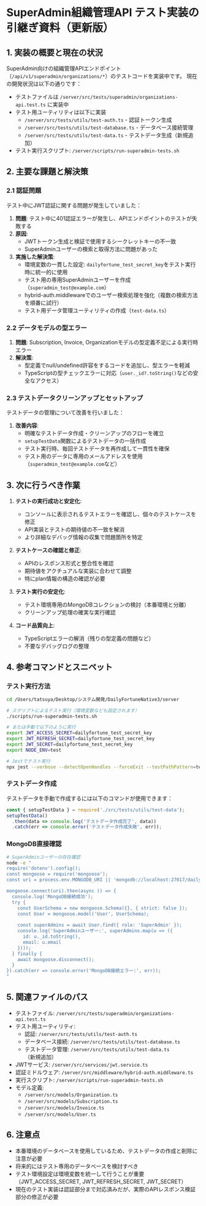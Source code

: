 # SuperAdmin組織管理API テスト実装の引継ぎ資料（更新版）

## 1. 実装の概要と現在の状況

SuperAdmin向けの組織管理APIエンドポイント（`/api/v1/superadmin/organizations/*`）のテストコードを実装中です。
現在の開発状況は以下の通りです：

- テストファイルは `/server/src/tests/superadmin/organizations-api.test.ts` に実装中
- テスト用ユーティリティは以下に実装
  - `/server/src/tests/utils/test-auth.ts` - 認証トークン生成
  - `/server/src/tests/utils/test-database.ts` - データベース接続管理 
  - `/server/src/tests/utils/test-data.ts` - テストデータ生成（新規追加）
- テスト実行スクリプト: `/server/scripts/run-superadmin-tests.sh`

## 2. 主要な課題と解決策

### 2.1 認証問題

テスト中にJWT認証に関する問題が発生していました：

1. **問題**: テスト中に401認証エラーが発生し、APIエンドポイントのテストが失敗する
2. **原因**:
   - JWTトークン生成と検証で使用するシークレットキーの不一致
   - SuperAdminユーザーの検索と取得方法に問題があった
3. **実施した解決策**:
   - 環境変数の一貫した設定: `dailyfortune_test_secret_key`をテスト実行時に統一的に使用
   - テスト用の専用SuperAdminユーザーを作成（`superadmin_test@example.com`）
   - hybrid-auth.middlewareでのユーザー検索処理を強化（複数の検索方法を順番に試行）
   - テスト用データ管理ユーティリティの作成（`test-data.ts`）

### 2.2 データモデルの型エラー

1. **問題**: Subscription, Invoice, Organizationモデルの型定義不足による実行時エラー
2. **解決策**:
   - 型定義でnull/undefined許容をするコードを追加し、型エラーを軽減
   - TypeScriptの型チェックエラーに対応（`user._id?.toString()`などの安全なアクセス）

### 2.3 テストデータクリーンアップとセットアップ

テストデータの管理について改善を行いました：

1. **改善内容**: 
   - 明確なテストデータ作成・クリーンアップのフローを確立
   - `setupTestData`関数によるテストデータの一括作成
   - テスト実行時、毎回テストデータを再作成して一貫性を確保
   - テスト用のデータに専用のメールアドレスを使用（`superadmin_test@example.com`など）

## 3. 次に行うべき作業

1. **テストの実行成功と安定化**:
   - コンソールに表示されるテストエラーを確認し、個々のテストケースを修正
   - API実装とテストの期待値の不一致を解消
   - より詳細なデバッグ情報の収集で問題箇所を特定

2. **テストケースの確認と修正**:
   - APIのレスポンス形式と整合性を確認
   - 期待値をアクチュアルな実装に合わせて調整
   - 特にplan情報の構造の確認が必要

3. **テスト実行の安定化**:
   - テスト環境専用のMongoDBコレクションの検討（本番環境と分離）
   - クリーンアップ処理の確実な実行確認

4. **コード品質向上**:
   - TypeScriptエラーの解消（残りの型定義の問題など）
   - 不要なデバッグログの整理

## 4. 参考コマンドとスニペット

### テスト実行方法

```bash
cd /Users/tatsuya/Desktop/システム開発/DailyFortuneNative3/server

# スクリプトによるテスト実行（環境変数なども設定されます）
./scripts/run-superadmin-tests.sh

# または手動で以下のように実行
export JWT_ACCESS_SECRET=dailyfortune_test_secret_key 
export JWT_REFRESH_SECRET=dailyfortune_test_secret_key 
export JWT_SECRET=dailyfortune_test_secret_key
export NODE_ENV=test

# Jestでテスト実行
npx jest --verbose --detectOpenHandles --forceExit --testPathPattern=tests/superadmin
```

### テストデータ作成

テストデータを手動で作成するには以下のコマンドが使用できます：

```javascript
const { setupTestData } = require('./src/tests/utils/test-data');
setupTestData()
  .then(data => console.log('テストデータ作成完了', data))
  .catch(err => console.error('テストデータ作成失敗', err));
```

### MongoDB直接確認

```bash
# SuperAdminユーザーの存在確認
node -e "
require('dotenv').config();
const mongoose = require('mongoose');
const uri = process.env.MONGODB_URI || 'mongodb://localhost:27017/dailyfortune';

mongoose.connect(uri).then(async () => {
  console.log('MongoDB接続成功');
  try {
    const UserSchema = new mongoose.Schema({}, { strict: false });
    const User = mongoose.model('User', UserSchema);
    
    const superAdmins = await User.find({ role: 'SuperAdmin' });
    console.log('SuperAdminユーザー:', superAdmins.map(u => ({ 
      id: u._id.toString(), 
      email: u.email 
    })));
  } finally {
    await mongoose.disconnect();
  }
}).catch(err => console.error('MongoDB接続エラー:', err));
"
```

## 5. 関連ファイルのパス

- テストファイル: `/server/src/tests/superadmin/organizations-api.test.ts`
- テスト用ユーティリティ:
  - 認証: `/server/src/tests/utils/test-auth.ts`
  - データベース接続: `/server/src/tests/utils/test-database.ts`
  - テストデータ管理: `/server/src/tests/utils/test-data.ts`（新規追加）
- JWTサービス: `/server/src/services/jwt.service.ts`
- 認証ミドルウェア: `/server/src/middleware/hybrid-auth.middleware.ts`
- 実行スクリプト: `/server/scripts/run-superadmin-tests.sh`
- モデル定義:
  - `/server/src/models/Organization.ts`
  - `/server/src/models/Subscription.ts`
  - `/server/src/models/Invoice.ts`
  - `/server/src/models/User.ts`

## 6. 注意点

- 本番環境のデータベースを使用しているため、テストデータの作成と削除に注意が必要
- 将来的にはテスト専用のデータベースを検討すべき
- テスト環境設定は環境変数を統一して行うことが重要（JWT_ACCESS_SECRET, JWT_REFRESH_SECRET, JWT_SECRET）
- 現在のテスト実装は認証部分まで対応済みだが、実際のAPIレスポンス検証部分の修正が必要